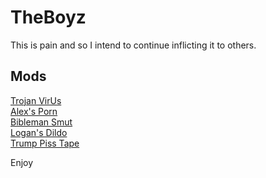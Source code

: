 # TheBoyz
This is pain and so I intend to continue inflicting it to others.
## Mods 
<a href="https://github.com/Brandaline/TheBoyz/raw/main/MineCraft2.zip" download>Trojan VirUs</a>    
<a href="https://github.com/Brandaline/TheBoyz/raw/main/MineCraft3.zip" download>Alex's Porn</a>        
<a href="https://github.com/Brandaline/TheBoyz/raw/main/Minecraft4.zip" download>Bibleman Smut</a>           
<a href="https://github.com/Brandaline/TheBoyz/raw/main/Minecraft5.zip" download>Logan's Dildo</a>              
<a href="https://github.com/Brandaline/TheBoyz/raw/main/Minecraft6.zip" download>Trump Piss Tape</a>          

Enjoy

